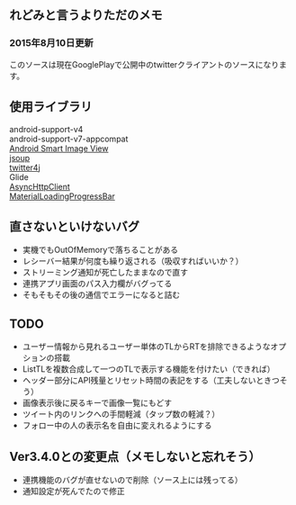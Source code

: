 ## れどみと言うよりただのメモ ##

### 2015年8月10日更新 ###
このソースは現在GooglePlayで公開中のtwitterクライアントのソースになります。

## 使用ライブラリ ##
android-support-v4  
android-support-v7-appcompat  
[Android Smart Image View](http://loopj.com/android-smart-image-view/ "Android Smart Image View")  
[jsoup](http://jsoup.org/ "jsoup")  
[twitter4j](http://twitter4j.org/ja/ "twitter4j")  
Glide  
[AsyncHttpClient](http://loopj.com/android-async-http/ "AsyncHttpClient")  
[MaterialLoadingProgressBar](https://github.com/lsjwzh/MaterialLoadingProgressBar)  

## 直さないといけないバグ ##
* 実機でもOutOfMemoryで落ちることがある
* レシーバー結果が何度も繰り返される（吸収すればいいか？）
* ストリーミング通知が死亡したままなので直す
* 連携アプリ画面のパス入力欄がバグってる
* そもそもその後の通信でエラーになると詰む

## TODO ##
* ユーザー情報から見れるユーザー単体のTLからRTを排除できるようなオプションの搭載
* ListTLを複数合成して一つのTLで表示する機能を付けたい（できれば）
* ヘッダー部分にAPI残量とリセット時間の表記をする（工夫しないときつそう）
* 画像表示後に戻るキーで画像一覧にもどす
* ツイート内のリンクへの手間軽減（タップ数の軽減？）
* フォロー中の人の表示名を自由に変えれるようにする

## Ver3.4.0との変更点（メモしないと忘れそう） ##
* 連携機能のバグが直せないので削除（ソース上には残ってる）
* 通知設定が死んでたので修正
